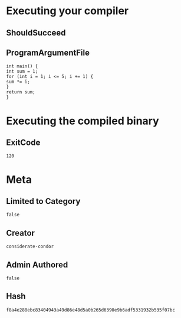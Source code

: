# Executing your compiler

## ShouldSucceed

## ProgramArgumentFile

```
int main() {
int sum = 1;
for (int i = 1; i <= 5; i += 1) {
sum *= i;
}
return sum;
}
```

# Executing the compiled binary

## ExitCode

```
120
```

# Meta

## Limited to Category

```
false
```

## Creator

```
considerate-condor
```

## Admin Authored

```
false
```

## Hash

```
f8a4e288ebc83404943a49d86e48d5a0b265d6390e9b6adf5331932b535f07bc
```
